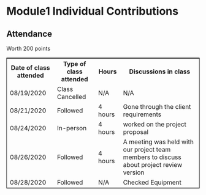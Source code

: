 # Module1 Individual Contributions
## Attendance
Worth 200 points
<table style="width:100%;border: 1px solid black;">
<tr>
<th>Date of class attended</th>	
<th>Type of class attended</th>
<th>Hours</th>
<th>Discussions in class</th>
</tr>
<tr>
<td>08/19/2020</td>
<td>Class Cancelled</td>
<td>N/A</td>
<td>N/A</td>
</tr>
<tr>
<td>08/21/2020</td>
<td>Followed</td>
<td> 4 hours</td>  
<td>Gone through the client requirements</td> 
</tr>
<tr>
<td>08/24/2020</td>
<td>In-person</td>
<td> 4 hours</td>
<td>worked on the project proposal</td>
</tr>
<tr>
<td>08/26/2020</td>
<td>Followed</td>
<td> 4 hours</td>
<td>A meeting was held with our project team members to discuss about project review version</td>
</tr>
<tr>
<td>08/28/2020</td>
<td>Followed</td>
<td>N/A </td>
<td>Checked Equipment</td>
</tr>
</table>
